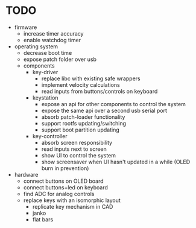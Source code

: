 # TODO
- firmware
  - increase timer accuracy
  - enable watchdog timer
- operating system
  - decrease boot time
  - expose patch folder over usb
  - components
    - key-driver
      - replace libc with existing safe wrappers
      - implement velocity calculations
      - read inputs from buttons/controls on keyboard
    - keystation
      - expose an api for other components to control the system
      - expose the same api over a second usb serial port 
      - absorb patch-loader functionality
      - support rootfs updating/switching
      - support boot partition updating
    - key-controller
      - absorb screen responsibility
      - read inputs next to screen
      - show UI to control the system
      - show screensaver when UI hasn't updated in a while (OLED burn in prevention)
- hardware
  - connect buttons on OLED board
  - connect buttons+led on keyboard
  - find ADC for analog controls
  - replace keys with an isomorphic layout
    - replicate key mechanism in CAD
    - janko
    - flat bars